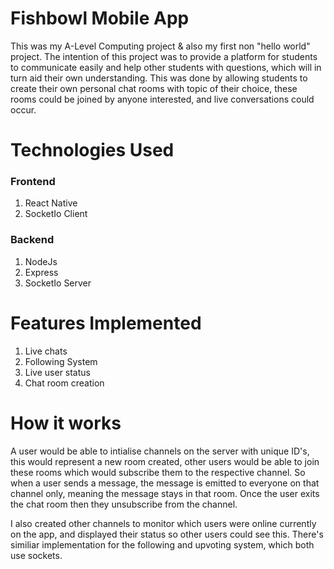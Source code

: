 # Fishbowl Mobile App
This was my A-Level Computing project & also my first non "hello world" project. The intention of this project was to provide a platform for students to communicate easily and help other students with questions, which will in turn aid their own understanding. This was done by allowing students to create their own personal chat rooms with topic of their choice, these rooms could be joined by anyone interested, and live conversations could occur.

# Technologies Used
### Frontend
1. React Native
3. SocketIo Client

### Backend
1. NodeJs
2. Express
3. SocketIo Server



# Features Implemented
1. Live chats
2. Following System
3. Live user status
4. Chat room creation

# How it works
A user would be able to intialise channels on the server with unique ID's, this would represent a new room created, other users would be able to join these rooms which would subscribe them to the respective channel. So when a user sends a message, the message is emitted to everyone on that channel only, meaning the message stays in that room. Once the user exits the chat room then they unsubscribe from the channel. 

I also created other channels to monitor which users were online currently on the app, and displayed their status so other users could see this. There's similiar implementation for the following and upvoting system, which both use sockets.








